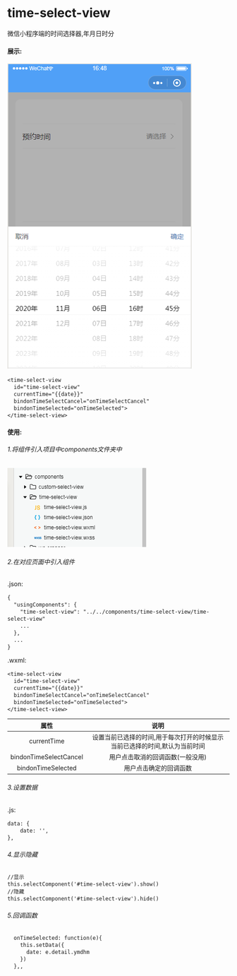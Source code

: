 # time-select-view
微信小程序端的时间选择器,年月日时分

#### 展示:

![avatar](img2.png)

```
<time-select-view
  id="time-select-view" 
  currentTime="{{date}}" 
  bindonTimeSelectCancel="onTimeSelectCancel" 
  bindonTimeSelected="onTimeSelected">
</time-select-view>
```

#### 使用:

###### 1.将组件引入项目中components文件夹中

![avatar](img1.png)

###### 2.在对应页面中引入组件

.json:

```
{
  "usingComponents": {
    "time-select-view": "../../components/time-select-view/time-select-view"
    ...
  },
  ...
}
```

.wxml:

```
<time-select-view
  id="time-select-view" 
  currentTime="{{date}}" 
  bindonTimeSelectCancel="onTimeSelectCancel" 
  bindonTimeSelected="onTimeSelected">
</time-select-view>
```

|           属性           |                   说明                   |
| :--------------------: | :------------------------------------: |
|      currentTime       | 设置当前已选择的时间,用于每次打开的时候显示当前已选择的时间,默认为当前时间 |
| bindonTimeSelectCancel |           用户点击取消的回调函数(一般没用)            |
|   bindonTimeSelected   |              用户点击确定的回调函数               |

###### 3.设置数据

.js:

```
data: {
    date: '',
},
```

###### 4.显示隐藏

```
//显示
this.selectComponent('#time-select-view').show()
//隐藏
this.selectComponent('#time-select-view').hide()
```

###### 5.回调函数

```
  onTimeSelected: function(e){
    this.setData({
      date: e.detail.ymdhm
    })
  },,
```





